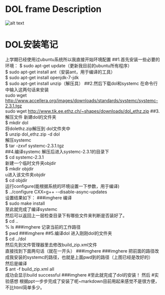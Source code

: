 # DOL frame Description
![alt text](DOL图.png "DOL")
# DOL安装笔记
上学期已经使用过ubuntu系统所以我直接开始环境配置
##1.首先安装一些必要的环境：
$	sudo apt-get update（更新我目前的ubuntu所有程序）
<br>
$	sudo apt-get install ant（安装ant，用于编译的工具）
<br>
$ sudo apt-get install openjdk-7-jdk
<br>
$	sudo apt-get install unzip（解压具）
##2.然后下载dol和systemc
在命令行中输入这两句话来安装
<br>
sudo wget http://www.accellera.org/images/downloads/standards/systemc/systemc-2.3.1.tgz
<br>
sudo wget http://www.tik.ee.ethz.ch/~shapes/downloads/dol_ethz.zip
##3.解压文件
新建dol的文件夹 
<br>
$	mkdir dol
<br>
将dolethz.zip解压到 dol文件夹中
<br>
$	unzip dol_ethz.zip -d dol
<br>
解压systemc
<br>
$	tar -zxvf systemc-2.3.1.tgz
<br>
##4.编译systemc
解压后进入systemc-2.3.1的目录下
<br>
$	cd systemc-2.3.1
<br>
新建一个临时文件夹objdir
<br>
$	mkdir objdir
<br>
u进入该文件夹objdir
<br>
$	cd objdir
<br>
运行configure(能根据系统的环境设置一下参数，用于编译)
<br>
$	../configure CXX=g++ --disable-async-updates
<br>
设置结果如下：
###imghere
编译
<br>
$	sudo make install
<br>
至此就完成了编译systemc
<br>
然后可以返回上一层检查目录下有哪些文件来判断是否装好了。
<br>
$ cd ..
<br>
% ls
###imghere
记录当前的工作路径
<br>
$	pwd
###imghere
##5.编译dol
进入刚刚dol的文件夹
<br>
$	cd ../dol
<br>
然后先到文件管理器里去修改build_zip.xml文件
<br>
直接找到下面两句话（就在一开头）
###imghere
###imghere
把前面的路径改成我安装的systemc的路径，也就是上面pwd到的路径（上图已经是改好的）
<br>
然后是编译
<br>
$	ant -f build_zip.xml all
<br>
成功会显示build successful
###imghere
#至此就完成了dol的安装！
然后
#实验感想
根据ppt一步步完成了安装了呢~markdown目前用起来感觉不是很方便，不比html简单多少。



